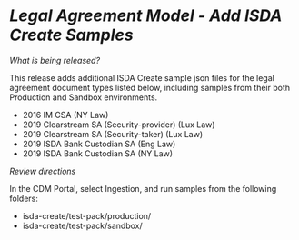 # *Legal Agreement Model - Add ISDA Create Samples*

_What is being released?_

This release adds additional ISDA Create sample json files for the legal agreement document types listed below, including samples from their both Production and Sandbox environments.

- 2016 IM CSA (NY Law)
- 2019 Clearstream SA (Security-provider) (Lux Law)
- 2019 Clearstream SA (Security-taker) (Lux Law)
- 2019 ISDA Bank Custodian SA (Eng Law)
- 2019 ISDA Bank Custodian SA (NY Law)

_Review directions_

In the CDM Portal, select Ingestion, and run samples from the following folders:

- isda-create/test-pack/production/
- isda-create/test-pack/sandbox/

